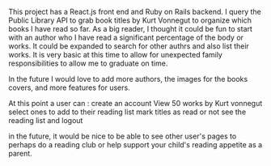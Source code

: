 This project has a React.js front end and Ruby on Rails backend.
I query the Public Library API to grab book titles by Kurt Vonnegut to organize which books I have read so far.
As a big reader, I thought it could be fun to start with an author who I have read a significant percentage of the body or works. It could be expanded to search for other authrs and also list their works. It is very basic at this time to allow for unexpected family responsibilities to allow me to graduate on time.

In the future I would love to add more authors, the images for the books covers, and more features for users. 

At this point a user can :
create an account
View 50 works by Kurt vonnegut
select ones to add to their reading list
mark titles as read or not
see the reading list
and logout

in the future, it would be nice to be able to see other user's pages to perhaps do a reading club or help support your child's reading appetite as a parent.